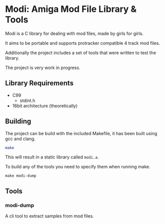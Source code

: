 # Modi: Amiga Mod File Library & Tools

Modi is a C library for dealing with mod files, made by girls for girls.

It aims to be portable and supports protracker compatible 4 track mod files.

Additionally the project includes a set of tools that were written to test the
library.

The project is very work in progress.

## Library Requirements

- C99
  - stdint.h
- 16bit architecture (theoretically)

## Building

The project can be build with the included Makefile, it has been built using gcc
and clang.

```bash
make
```

This will result in a static library called `modi.a`.

To build any of the tools you need to specify them when running make.

```
make modi-dump
```

## Tools

### modi-dump

A cli tool to extract samples from mod files.
